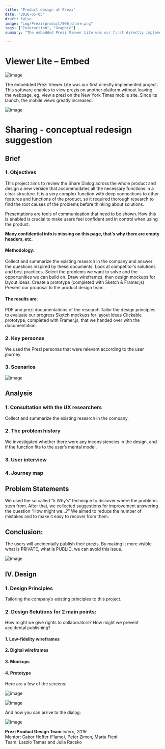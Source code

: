 ```yaml
---
title: "Product design at Prezi"
date: "2016-05-05"
draft: false
image: "img/Prezi/product/006_share.png"
tags: ["Interaction", "Graphic"]
summary: "The embedded Prezi Viewer Lite was our first directly implemented project. This software enables to view prezis on another platform without leaving the webpage, eg. view a prezi on the New York Times mobile site. Since its launch, the mobile views greatly increased."

---
```

# Viewer Lite – Embed

![image](/img/Prezi/product/001_embed.png)

The embedded Prezi Viewer Lite was our first directly implemented project. This software enables to view prezis on another platform without leaving the webpage, eg. view a prezi on the New York Times mobile site. Since its launch, the mobile views greatly increased.

![image](/img/Prezi/product/002_embed.png)


# Sharing - conceptual redesign suggestion

## Brief

### 1. Objectives

This project aims to review the Share Dialog across the whole product and design a new version that accommodates all the necessary functions in a clear structure. It is a very complex function with deep connections to other features and functions of the product, so it required thorough research to find the root causes of the problems before thinking about solutions.

Presentations are tools of communication that need to be shown. How this is enabled is crucial to make users feel confident and in control when using the product.

**Many confidential info is missing on this page, that's why there are empty headers, etc.**


#### Methodology:

Collect and summarize the existing research in the company and answer the questions inspired by these documents.
Look at competitor’s solutions and best practices.
Select the problems we want to solve and the opportunities we can build on.
Draw wireframes, then design mockups for layout ideas.
Create a prototype (completed with Sketch & Framer.js)
Present our proposal to the product design team.

#### The results are:

PDF and prezi documentations of the research
Tailor the design principles to evaluate our progress
Sketch mockups for layout ideas
Clickable prototype, completed with Framer.js, that we handed over with the documentation.

### 2. Key personas
We used the Prezi personas that were relevant according to the user journey.

### 3. Scenarios

![image](/img/Prezi/product/003_share.png)

## Analysis

### 1. Consultation with the UX researchers
Collect and summarize the existing research in the company.

### 2. The problem history
We investigated whether there were any inconsistencies in the design, and if the function fits to the user’s mental model.

### 3. User interview

### 4. Journey map

## Problem Statements
We used the so called “5 Why’s” technique to discover where the problems stem from. After that, we collected suggestions for improvement answering the question “How might we…?” We aimed to reduce the number of mistakes and to make it easy to recover from them.

## Conclusion:
The users will accidentally publish their prezis. By making it more visible what is PRIVATE, what is PUBLIC, we can avoid this issue.

![image](/img/Prezi/product/004_share.png)

## IV. Design

### 1. Design Principles
Tailoring the company’s existing principles to this project.

### 2. Design Solutions for 2 main points:

How might we give rights to collaborators?
How might we prevent accidental publishing?

#### 1. Low-fidelity wireframes
#### 2. Digital wireframes
#### 3. Mockups
#### 4. Prototype

Here are a few of the screens:


![image](/img/Prezi/product/005_share.png)

![image](/img/Prezi/product/006_share.png)

And how you can arrive to the dialog:

![image](/img/Prezi/product/007_share.png)


**Prezi Product Design Team** *intern, 2016*  
Mentor: Gabor Hoffer (Flame), Peter Zimon, Marta Fioni  
Team: Laszlo Tamas and Julia Racsko
